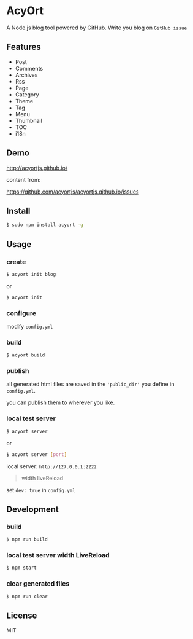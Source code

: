 # AcyOrt

A Node.js blog tool powered by GitHub. Write you blog on `GitHub issue`

## Features

- Post 
- Comments
- Archives
- Rss
- Page 
- Category
- Theme
- Tag 
- Menu
- Thumbnail
- TOC
- i18n

## Demo

http://acyortjs.github.io/

content from:
 
https://github.com/acyortjs/acyortjs.github.io/issues

## Install

```bash
$ sudo npm install acyort -g
```

## Usage

### create

```bash
$ acyort init blog
```

or 

```bash
$ acyort init
```

### configure

modify `config.yml`

### build

```bash
$ acyort build
```

### publish

all generated html files are saved in the `'public_dir'` you define in `config.yml`. 

you can publish them to wherever you like.

### local test server

```bash
$ acyort server
```

or

```bash
$ acyort server [port]
```

local server: `http://127.0.0.1:2222`

> width liveReload
          
 set `dev: true` in `config.yml`

## Development

### build

```bash
$ npm run build
```

### local test server width LiveReload

```bash
$ npm start
```

### clear generated files

```bash
$ npm run clear
```

## License

MIT
